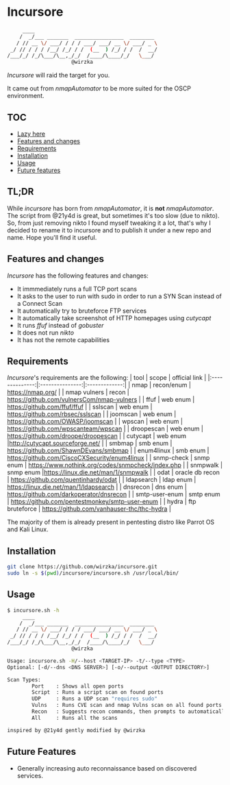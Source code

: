 # Incursore
```bash
     ____                                        
    /  _/___ _______  ________________  ________
   / // __ \/ ___/ / / / ___/ ___/ __ \/ ___/ _ \
 _/ // / / / /__/ /_/ / /  (__  ) /_/ / /  /  __/
/___/_/ /_/\___/\__,_/_/  /____/\____/_/   \___/
                     @wirzka     
```
*Incursore* will raid the target for you.

It came out from *nmapAutomator* to be more suited for the OSCP environment.

## TOC
- [Lazy here](#tldr)
- [Features and changes](#features-and-changes)
- [Requirements](#requirements)
- [Installation](#installation)
- [Usage](#usage)
- [Future features](#future-features)

## TL;DR
While *incursore* has born from *nmapAutomator*, it is **not** *nmapAutomator*. The script from @21y4d is great, but sometimes it's too slow (due to nikto).
So, from just removing nikto I found myself tweaking it a lot, that's why I decided to rename it to incursore and to publish it under a new repo and name.
Hope you'll find it useful.
## Features and changes
*Incursore* has the following features and changes:
- It immmediately runs a full TCP port scans
- It asks to the user to run with sudo in order to run a SYN Scan instead of a Connect Scan
- It automatically try to bruteforce FTP services
- It automatically take screenshot of HTTP homepages using *cutycapt*
- It runs *ffuf* instead of *gobuster*
- It does not run *nikto*
- It has not the remote capabilities

## Requirements
*Incursore*'s requirements are the following:
|      tool      |      scope      | official link |
|:--------------:|:---------------:|:-------------:|
|      nmap      |   recon/enum    | https://nmap.org/              |
|  nmap vulners  |      recon      |   https://github.com/vulnersCom/nmap-vulners            |
|      ffuf      |    web enum     |  https://github.com/ffuf/ffuf             |
|    sslscan     |    web enum     |  https://github.com/rbsec/sslscan             |
|    joomscan    |    web enum     | https://github.com/OWASP/joomscan              |
|     wpscan     |    web enum     |   https://github.com/wpscanteam/wpscan            |
|   droopescan   |    web enum     | https://github.com/droope/droopescan              |
|    cutycapt    |    web enum     |http://cutycapt.sourceforge.net/               |
|     smbmap     |    smb enum     | https://github.com/ShawnDEvans/smbmap              |
|   enum4linux   |    smb enum     |   https://github.com/CiscoCXSecurity/enum4linux            |
|   snmp-check   |    snmp enum    | https://www.nothink.org/codes/snmpcheck/index.php              |
|    snmpwalk    |    snmp enum    |https://linux.die.net/man/1/snmpwalk               |
|      odat      | oracle db recon |   https://github.com/quentinhardy/odat            |
|   ldapsearch   |    ldap enum    |   https://linux.die.net/man/1/ldapsearch            |
|    dnsrecon    |    dns enum     | https://github.com/darkoperator/dnsrecon              |
| smtp-user-enum |    smtp enum    | https://github.com/pentestmonkey/smtp-user-enum              |
|     hydra      | ftp bruteforce  | https://github.com/vanhauser-thc/thc-hydra              |


The majority of them is already present in pentesting distro like Parrot OS and Kali Linux.

## Installation
```bash
git clone https://github.com/wirzka/incursore.git
sudo ln -s $(pwd)/incursore/incursore.sh /usr/local/bin/
```
## Usage
```bash
$ incursore.sh -h
     ____                                        
    /  _/___ _______  ________________  ________
   / // __ \/ ___/ / / / ___/ ___/ __ \/ ___/ _ \
 _/ // / / / /__/ /_/ / /  (__  ) /_/ / /  /  __/
/___/_/ /_/\___/\__,_/_/  /____/\____/_/   \___/
                     @wirzka                      

Usage: incursore.sh -H/--host <TARGET-IP> -t/--type <TYPE>
Optional: [-d/--dns <DNS SERVER>] [-o/--output <OUTPUT DIRECTORY>]

Scan Types:
        Port    : Shows all open ports
        Script  : Runs a script scan on found ports
        UDP     : Runs a UDP scan "requires sudo"
        Vulns   : Runs CVE scan and nmap Vulns scan on all found ports
        Recon   : Suggests recon commands, then prompts to automatically run them
        All     : Runs all the scans

inspired by @21y4d gently modified by @wirzka
```
## Future Features
- Generally increasing auto reconnaissance based on discovered services.
